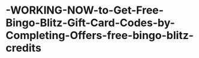 # -WORKING-NOW-to-Get-Free-Bingo-Blitz-Gift-Card-Codes-by-Completing-Offers-free-bingo-blitz-credits